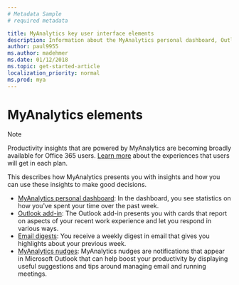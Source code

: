 ```yaml
---
# Metadata Sample
# required metadata

title: MyAnalytics key user interface elements
description: Information about the MyAnalytics personal dashboard, Outlook add-in, email digests, and MyAnalytics nudges. 
author: paul9955
ms.author: madehmer
ms.date: 01/12/2018
ms.topic: get-started-article
localization_priority: normal 
ms.prod: mya
---
```


# MyAnalytics elements

> [!Note] 
> Productivity insights that are powered by MyAnalytics are becoming broadly available for Office 365 users. [Learn more]((~/MyAnalytics/overview/plans-environments.md)) about the experiences that users will get in each plan. 

This describes how MyAnalytics presents you with insights and how you can use these insights to make good decisions.

* [MyAnalytics personal dashboard](Dashboard.md): In the dashboard, you see statistics on how  you've spent your time over the past week. 
* [Outlook add-in](add-in.md): The Outlook add-in presents you with cards that  report on aspects of your recent work experience and let you respond in various ways.
* [Email digests](email-digest.md): You receive a weekly digest in email that gives you highlights about your previous week.
* [MyAnalytics nudges](mya-notifications.md): MyAnalytics nudges are notifications that appear in Microsoft Outlook that can help boost your productivity by displaying useful suggestions and tips around managing email and running meetings.